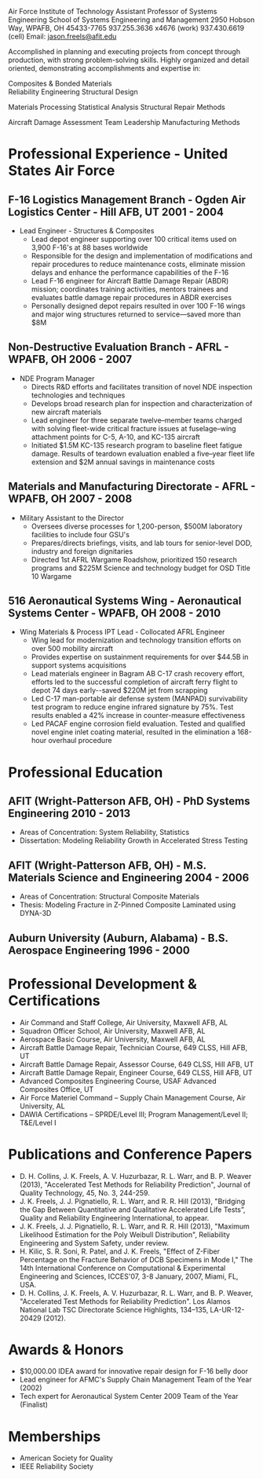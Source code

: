 ﻿---
layout: page
title: null 
---

Air Force Institute of Technology
Assistant Professor of Systems Engineering
School of Systems Engineering and Management
2950 Hobson Way, WPAFB, OH 45433-7765
937.255.3636 x4676 (work)
937.430.6619       (cell)
Email: jason.freels@afit.edu

 
Accomplished in planning and executing projects from concept through production, with strong problem-solving skills.  Highly organized and detail oriented, demonstrating accomplishments and expertise in:   

Composites & Bonded Materials  	
Reliability Engineering	
Structural Design 	

Materials Processing
Statistical Analysis
Structural Repair Methods

Aircraft Damage Assessment
Team Leadership
Manufacturing Methods


# Professional Experience - United States Air Force

## F-16 Logistics Management Branch - Ogden Air Logistics Center - Hill AFB, UT  	2001 - 2004	

- Lead Engineer - Structures & Composites
    - Lead depot engineer supporting over 100 critical items used on 3,900 F-16's at 88 bases worldwide  
    - Responsible for the design and implementation of modifications and repair procedures to reduce maintenance costs, eliminate mission delays and enhance the performance capabilities of the F-16
    - Lead F-16 engineer for Aircraft Battle Damage Repair (ABDR) mission; coordinates training activities, mentors trainees and evaluates battle damage repair procedures in ABDR exercises
    - Personally designed depot repairs resulted in over 100 F-16 wings and major wing structures returned to service—saved more than $8M  

## Non-Destructive Evaluation Branch - AFRL - WPAFB, OH				2006 - 2007   	

- NDE Program Manager
    - Directs R&D efforts and facilitates transition of novel NDE inspection technologies and techniques
    - Develops broad research plan for inspection and characterization of new aircraft materials
    - Lead engineer for three separate twelve–member teams charged with solving fleet-wide critical fracture issues at fuselage–wing attachment points for C-5, A-10, and KC-135 aircraft
    - Initiated $1.5M KC-135 research program to baseline fleet fatigue damage.  Results of teardown evaluation enabled a five–year fleet life extension and $2M annual savings in maintenance costs

## Materials and Manufacturing Directorate - AFRL - WPAFB, OH			2007 - 2008

- Military Assistant to the Director
    - Oversees diverse processes for 1,200-person, $500M laboratory facilities to include four GSU's
    - Prepares/directs briefings, visits, and lab tours for senior-level DOD, industry and foreign dignitaries
    - Directed 1st AFRL Wargame Roadshow, prioritized 150 research programs and $225M Science and technology budget for OSD Title 10 Wargame

## 516 Aeronautical Systems Wing - Aeronautical Systems Center - WPAFB, OH 	2008 - 2010	

- Wing Materials & Process IPT Lead - Collocated AFRL Engineer 
    - Wing lead for modernization and technology transition efforts on over 500 mobility aircraft
    - Provides expertise on sustainment requirements for over $44.5B in support systems acquisitions
    - Lead materials engineer in Bagram AB C-17 crash recovery effort, efforts led to the successful completion of aircraft ferry flight to depot 74 days early--saved $220M jet from scrapping
    - Led C-17 man-portable air defense system (MANPAD) survivability test program to reduce engine infrared signature by 75%.  Test results enabled a 42% increase in counter-measure effectiveness
    - Led PACAF engine corrosion field evaluation.  Tested and qualified novel engine inlet coating material, resulted in the elimination a 168-hour overhaul procedure
  
# Professional Education 

## AFIT (Wright-Patterson AFB, OH) - PhD Systems Engineering	   		2010 - 2013
- Areas of Concentration: System Reliability, Statistics 
- Dissertation: Modeling Reliability Growth in Accelerated Stress Testing 

## AFIT (Wright-Patterson AFB, OH) - M.S. Materials Science and Engineering		2004 - 2006
- Areas of Concentration: Structural Composite Materials 
- Thesis: Modeling Fracture in Z-Pinned Composite Laminated using DYNA-3D

## Auburn University (Auburn, Alabama) - B.S. Aerospace Engineering			1996 - 2000
 
# Professional Development & Certifications

- Air Command and Staff College, Air University, Maxwell AFB, AL
- Squadron Officer School, Air University, Maxwell AFB, AL
- Aerospace Basic Course, Air University, Maxwell AFB, AL
- Aircraft Battle Damage Repair, Technician Course, 649 CLSS, Hill AFB, UT
- Aircraft Battle Damage Repair, Assessor Course, 649 CLSS, Hill AFB, UT
- Aircraft Battle Damage Repair, Engineer Course, 649 CLSS, Hill AFB, UT
- Advanced Composites Engineering Course, USAF Advanced Composites Office, UT
- Air Force Materiel Command – Supply Chain Management Course, Air University, AL 
- DAWIA Certifications – SPRDE/Level III; Program Management/Level II; T&E/Level I

# Publications and Conference Papers
- D. H. Collins, J. K. Freels, A. V. Huzurbazar, R. L. Warr, and B. P. Weaver (2013), "Accelerated Test Methods for Reliability Prediction", Journal of Quality Technology, 45, No. 3, 244-259. 
- J. K. Freels, J. J. Pignatiello, R. L. Warr, and R. R. Hill (2013), "Bridging the Gap Between Quantitative and Qualitative Accelerated Life Tests”, Quality and Reliability Engineering International, to appear.
- J. K. Freels, J. J. Pignatiello, R. L. Warr, and R. R. Hill (2013), "Maximum Likelihood Estimation for the Poly Weibull Distribution", Reliability Engineering and System Safety, under review.
- H. Kilic, S. R. Soni, R. Patel, and J. K. Freels, "Effect of Z-Fiber Percentage on the Fracture Behavior of DCB Specimens in Mode I," The 14th International Conference on Computational & Experimental Engineering and Sciences, ICCES'07, 3-8 January, 2007, Miami, FL, USA.
- D. H. Collins, J. K. Freels, A. V. Huzurbazar, R. L. Warr, and B. P. Weaver, "Accelerated Test Methods for Reliability Prediction". Los Alamos National Lab TSC Directorate Science Highlights, 134–135, LA-UR-12-20429 (2012).

# Awards & Honors
- $10,000.00 IDEA award for innovative repair design for F-16 belly door  
- Lead engineer for AFMC's Supply Chain Management Team of the Year (2002)
- Tech expert for Aeronautical System Center 2009 Team of the Year (Finalist)

# Memberships
- American Society for Quality 
- IEEE Reliability Society

